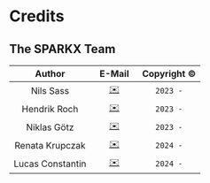 Credits
=======

The SPARKX Team
---------------

Author  |  &ensp;E-Mail&ensp; | Copyright © 
:----:  |  :----: | :---------: |
Nils Sass | [✉️](mailto:nsass@itp.uni-frankfurt.de) | `2023 -` |
Hendrik Roch | [✉️](mailto:hroch@wayne.edu) | `2023 -` |
Niklas Götz | [✉️](mailto:goetz@itp.uni-frankfurt.de) | `2023 -` |
Renata Krupczak | [✉️](mailto:rkrupczak@physik.uni-bielefeld.de) | `2024 -` |
Lucas Constantin | [✉️](mailto:constantin@itp.uni-frankfurt.de) | `2024 -` |
